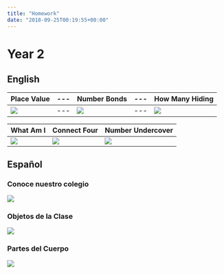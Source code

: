 ```yaml
---
title: "Homework"
date: "2018-09-25T00:19:55+00:00"
---
```


# Year 2

## English

Place Value | --- | Number Bonds | --- | How Many Hiding
--- | --- | --- | --- | ---
[![](/images/placeValue.png)](/docs/placeValue.pdf) | --- | [![](/images/numberBonds.png)](/docs/numberBonds.pdf) | --- | [![](/images/howManyHiding.png)](/docs/howManyHiding.pdf)


What Am I | Connect Four | Number Undercover
--- | ---- | ----
[![](/images/whatAmI.png)](/docs/whatAmI.pdf) | [![](/images/connectFour.png)](/docs/connectFour.pdf) | [![](/images/numberUndercover.png)](/docs/numberUndercover.pdf)


## Español

### Conoce nuestro colegio

[![](/images/conoceNuestroColegio.png)](/docs/conoceNuestroColegio.pdf)

### Objetos de la Clase

[![](/images/objetosDeLaClase.png)](/docs/objetosDeLaClase.pdf)

### Partes del Cuerpo

[![](/images/partesDelCuerpo.png)](/docs/partesDelCuerpo.pdf)
